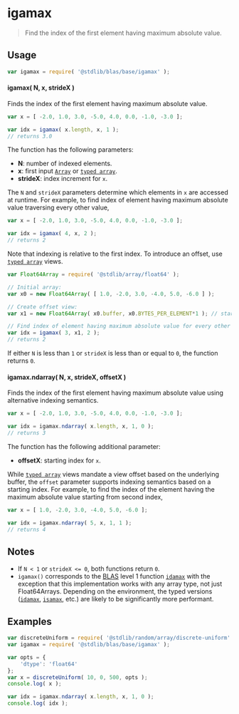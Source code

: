 <!--

@license Apache-2.0

Copyright (c) 2024 The Stdlib Authors.

Licensed under the Apache License, Version 2.0 (the "License");
you may not use this file except in compliance with the License.
You may obtain a copy of the License at

   http://www.apache.org/licenses/LICENSE-2.0

Unless required by applicable law or agreed to in writing, software
distributed under the License is distributed on an "AS IS" BASIS,
WITHOUT WARRANTIES OR CONDITIONS OF ANY KIND, either express or implied.
See the License for the specific language governing permissions and
limitations under the License.

-->

# igamax

> Find the index of the first element having maximum absolute value.

<section class="usage">

## Usage

```javascript
var igamax = require( '@stdlib/blas/base/igamax' );
```

#### igamax( N, x, strideX )

Finds the index of the first element having maximum absolute value.

```javascript
var x = [ -2.0, 1.0, 3.0, -5.0, 4.0, 0.0, -1.0, -3.0 ];

var idx = igamax( x.length, x, 1 );
// returns 3.0
```

The function has the following parameters:

-   **N**: number of indexed elements.
-   **x**: first input [`Array`][mdn-array] or [`typed array`][mdn-typed-array].
-   **strideX**: index increment for `x`.

The `N` and `strideX` parameters determine which elements in `x` are accessed at runtime. For example, to find index of element having maximum absolute value traversing every other value,

```javascript
var x = [ -2.0, 1.0, 3.0, -5.0, 4.0, 0.0, -1.0, -3.0 ];

var idx = igamax( 4, x, 2 );
// returns 2
```

Note that indexing is relative to the first index. To introduce an offset, use [`typed array`][mdn-typed-array] views.

<!-- eslint-disable stdlib/capitalized-comments -->

```javascript
var Float64Array = require( '@stdlib/array/float64' );

// Initial array:
var x0 = new Float64Array( [ 1.0, -2.0, 3.0, -4.0, 5.0, -6.0 ] );

// Create offset view:
var x1 = new Float64Array( x0.buffer, x0.BYTES_PER_ELEMENT*1 ); // start at 2nd element

// Find index of element having maximum absolute value for every other element...
var idx = igamax( 3, x1, 2 );
// returns 2
```

If either `N` is less than `1` or `strideX` is less than or equal to `0`, the function returns `0`.

#### igamax.ndarray( N, x, strideX, offsetX )

Finds the index of the first element having maximum absolute value using alternative indexing semantics.

```javascript
var x = [ -2.0, 1.0, 3.0, -5.0, 4.0, 0.0, -1.0, -3.0 ];

var idx = igamax.ndarray( x.length, x, 1, 0 );
// returns 3
```

The function has the following additional parameter:

-   **offsetX**: starting index for `x`.

While [`typed array`][mdn-typed-array] views mandate a view offset based on the underlying buffer, the `offset` parameter supports indexing semantics based on a starting index. For example, to find the index of the element having the maximum absolute value starting from second index,

```javascript
var x = [ 1.0, -2.0, 3.0, -4.0, 5.0, -6.0 ];

var idx = igamax.ndarray( 5, x, 1, 1 );
// returns 4
```

</section>

<!-- /.usage -->

<section class="notes">

## Notes

-   If `N < 1` or `strideX <= 0`, both functions return `0`.
-   `igamax()` corresponds to the [BLAS][blas] level 1 function [`idamax`][idamax] with the exception that this implementation works with any array type, not just Float64Arrays. Depending on the environment, the typed versions ([`idamax`][@stdlib/blas/base/idamax], [`isamax`][@stdlib/blas/base/isamax], etc.) are likely to be significantly more performant.

</section>

<!-- /.notes -->

<section class="examples">

## Examples

<!-- eslint no-undef: "error" -->

```javascript
var discreteUniform = require( '@stdlib/random/array/discrete-uniform' );
var igamax = require( '@stdlib/blas/base/igamax' );

var opts = {
    'dtype': 'float64'
};
var x = discreteUniform( 10, 0, 500, opts );
console.log( x );

var idx = igamax.ndarray( x.length, x, 1, 0 );
console.log( idx );
```

</section>

<!-- /.examples -->

<!-- Section for related `stdlib` packages. Do not manually edit this section, as it is automatically populated. -->

<section class="related">

</section>

<!-- /.related -->

<!-- Section for all links. Make sure to keep an empty line after the `section` element and another before the `/section` close. -->

<section class="links">

[blas]: http://www.netlib.org/blas

[idamax]: http://www.netlib.org/lapack/explore-html/de/da4/group__double__blas__level1.html

[mdn-array]: https://developer.mozilla.org/en-US/docs/Web/JavaScript/Reference/Global_Objects/Array

[mdn-typed-array]: https://developer.mozilla.org/en-US/docs/Web/JavaScript/Reference/Global_Objects/TypedArray

[@stdlib/blas/base/idamax]: https://github.com/stdlib-js/stdlib/tree/develop/lib/node_modules/%40stdlib/blas/base/idamax

[@stdlib/blas/base/isamax]: https://github.com/stdlib-js/stdlib/tree/develop/lib/node_modules/%40stdlib/blas/base/isamax

</section>

<!-- /.links -->
